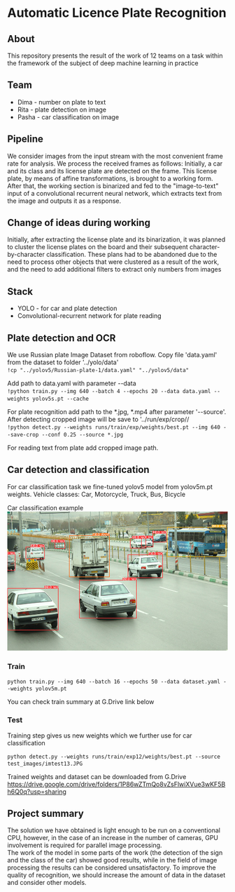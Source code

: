 # Automatic Licence Plate Recognition
## About
This repository presents the result of the work of 12 teams on a task within the framework of the subject of deep machine learning in practice

## Team
* Dima - number on plate to text
* Rita - plate detection on image
* Pasha - car classification on image

## Pipeline
We consider images from the input stream with the most convenient frame rate for analysis. We process the received frames as follows: Initially, a car and its class and its license plate are detected on the frame. This license plate, by means of affine transformations, is brought to a working form. After that, the working section is binarized and fed to the "image-to-text" input of a convolutional recurrent neural network, which extracts text from the image and outputs it as a response.

## Change of ideas during working
Initially, after extracting the license plate and its binarization, it was planned to cluster the license plates on the board and their subsequent character-by-character classification. These plans had to be abandoned due to the need to process other objects that were clustered as a result of the work, and the need to add additional filters to extract only numbers from images

## Stack
* YOLО - for car and plate detection
* Convolutional-recurrent network for plate reading

## Plate detection and OCR

We use Russian plate Image Dataset from roboflow. Copy file 'data.yaml' from the dataset to folder '../yolo/data'
<br>`!cp "../yolov5/Russian-plate-1/data.yaml" "../yolov5/data"`

Add path to data.yaml with parameter --data
<br>`!python train.py --img 640 --batch 4 --epochs 20 --data data.yaml --weights yolov5s.pt --cache`

For plate recognition add path to the *.jpg, *.mp4 after parameter '--source'. After detecting cropped image will be save to '../run/exp/crop//
<br>`!python detect.py --weights runs/train/exp/weights/best.pt --img 640 --save-crop --conf 0.25 --source *.jpg`

For reading text from plate add cropped image path.

## Car detection and classification

For car classification task we fine-tuned yolov5 model from yolov5m.pt weights.
Vehicle classes: Car, Motorcycle, Truck, Bus, Bicycle

Car classification example
![Alt text](https://github.com/qeumo/alpr/blob/main/vehicle_classification/cardetect.jpg?raw=true "Optional Title")

### Train
```
python train.py --img 640 --batch 16 --epochs 50 --data dataset.yaml --weights yolov5m.pt
```
You can check train summary at G.Drive link below

### Test
Training step gives us new weights which we further use for car classification
```
python detect.py --weights runs/train/exp12/weights/best.pt --source test_images/imtest13.JPG
```
Trained weights and dataset can be downloaded from G.Drive
https://drive.google.com/drive/folders/1P86wZTmQo8vZsFlwiXVue3wKF5Bh6Q0q?usp=sharing

## Project summary
The solution we have obtained is light enough to be run on a conventional CPU, however, in the case of an increase in the number of cameras, GPU involvement is required for parallel image processing.  
The work of the model in some parts of the work (the detection of the sign and the class of the car) showed good results, while in the field of image processing the results can be considered unsatisfactory. To improve the quality of recognition, we should increase the amount of data in the dataset and consider other models.  


